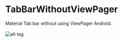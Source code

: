 # TabBarWithoutViewPager
Material Tab bar without using ViewPager Android.
<br/>
<br/>
![alt tag](http://i.imgur.com/ZiUWnP9.gif)
